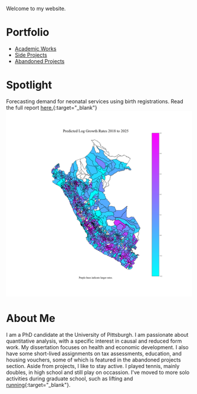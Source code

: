<head>
<!-- Global site tag (gtag.js) - Google Analytics -->
<script async src="https://www.googletagmanager.com/gtag/js?id=G-Q91MKWFJ5G"></script>
<script>
  window.dataLayer = window.dataLayer || [];
  function gtag(){dataLayer.push(arguments);}
  gtag('js', new Date());

  gtag('config', 'G-Q91MKWFJ5G');
</script>
</head> 

Welcome to my website. 
# Portfolio
+ [Academic Works](/academic.md) 
+ [Side Projects](/side.md)
+ [Abandoned Projects](/graveyard.md)

# Spotlight
Forecasting demand for neonatal services using birth registrations. Read the full report [here.](https://drive.google.com/file/d/13UZmbyC9lfAdlP1Upj2bDJeJ6PC40ZCW/view?usp=sharing){:target="_blank"}
![Main](/log_growths2018_web.png)

# About Me
I am a PhD candidate at the University of Pittsburgh. I am passionate about quantitative analysis, with a specific interest in causal and reduced form work. My dissertation focuses on health and economic development. I also have some short-lived assignments on tax assessments, education, and housing vouchers, some of which is featured in the abandoned projects section. Aside from projects, I like to stay active. I played tennis, mainly doubles, in high school and still play on occassion. I've moved to more solo activities during graduate school, such as lifting and [running](https://www.strava.com/athletes/34312248){:target="_blank"}.
